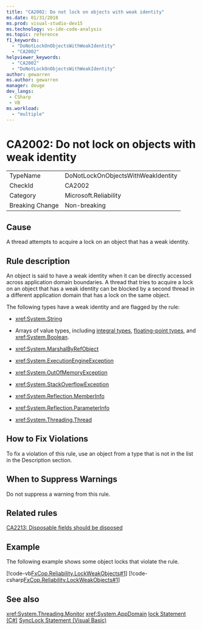```yaml
---
title: "CA2002: Do not lock on objects with weak identity"
ms.date: 01/31/2018
ms.prod: visual-studio-dev15
ms.technology: vs-ide-code-analysis
ms.topic: reference
f1_keywords:
  - "DoNotLockOnObjectsWithWeakIdentity"
  - "CA2002"
helpviewer_keywords:
  - "CA2002"
  - "DoNotLockOnObjectsWithWeakIdentity"
author: gewarren
ms.author: gewarren
manager: douge
dev_langs:
 - CSharp
 - VB
ms.workload:
  - "multiple"
---
```

# CA2002: Do not lock on objects with weak identity

|||
|-|-|
|TypeName|DoNotLockOnObjectsWithWeakIdentity|
|CheckId|CA2002|
|Category|Microsoft.Reliability|
|Breaking Change|Non-breaking|

## Cause

A thread attempts to acquire a lock on an object that has a weak identity.

## Rule description

An object is said to have a weak identity when it can be directly accessed across application domain boundaries. A thread that tries to acquire a lock on an object that has a weak identity can be blocked by a second thread in a different application domain that has a lock on the same object.

The following types have a weak identity and are flagged by the rule:

- <xref:System.String>

- Arrays of value types, including [integral types](/dotnet/csharp/language-reference/keywords/integral-types-table), [floating-point types](/dotnet/csharp/language-reference/keywords/floating-point-types-table), and <xref:System.Boolean>.

- <xref:System.MarshalByRefObject>

- <xref:System.ExecutionEngineException>

- <xref:System.OutOfMemoryException>

- <xref:System.StackOverflowException>

- <xref:System.Reflection.MemberInfo>

- <xref:System.Reflection.ParameterInfo>

- <xref:System.Threading.Thread>

## How to Fix Violations

To fix a violation of this rule, use an object from a type that is not in the list in the Description section.

## When to Suppress Warnings

Do not suppress a warning from this rule.

## Related rules

[CA2213: Disposable fields should be disposed](../code-quality/ca2213-disposable-fields-should-be-disposed.md)

## Example

The following example shows some object locks that violate the rule.

[!code-vb[FxCop.Reliability.LockWeakObjects#1](../code-quality/codesnippet/VisualBasic/ca2002-do-not-lock-on-objects-with-weak-identity_1.vb)]
[!code-csharp[FxCop.Reliability.LockWeakObjects#1](../code-quality/codesnippet/CSharp/ca2002-do-not-lock-on-objects-with-weak-identity_1.cs)]

## See also

<xref:System.Threading.Monitor>
<xref:System.AppDomain>
[lock Statement (C#)](/dotnet/csharp/language-reference/keywords/lock-statement)
[SyncLock Statement (Visual Basic)](/dotnet/visual-basic/language-reference/statements/synclock-statement)